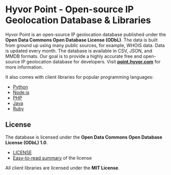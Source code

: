 # Hyvor Point - Open-source IP Geolocation Database & Libraries

Hyvor Point is an open-source IP geolocation database published under the **Open Data Commons Open Database License (ODbL)**. The data is built from ground up using many public sources, for example, WHOIS data. Data is updated every month. The database is available in CSV, JSON, and MMDB formats. Our goal is to provide a highly accurate free and open-source IP geolocation database for developers. Visit [**point.hyvor.com**](https://point.hyvor.com) for more information.

It also comes with client libraries for popular programming languages:

-   [Python](TODO)
-   [Node.js](TODO)
-   [PHP](TODO)
-   [Java](TODO)
-   [Ruby](TODO)

## License

The database is licensed under the **Open Data Commons Open Database License (ODbL) 1.0**.

-   [LICENSE](LICENSE)
-   [Easy-to-read summary](https://opendatacommons.org/licenses/odbl/summary/) of the license

All client libraries are licensed under the **MIT License**.
